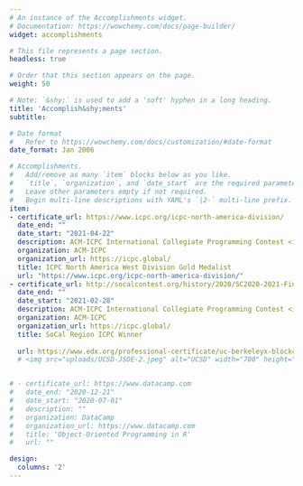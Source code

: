 ```yaml
---
# An instance of the Accomplishments widget.
# Documentation: https://wowchemy.com/docs/page-builder/
widget: accomplishments

# This file represents a page section.
headless: true

# Order that this section appears on the page.
weight: 50

# Note: `&shy;` is used to add a 'soft' hyphen in a long heading.
title: 'Accomplish&shy;ments'
subtitle:

# Date format
#   Refer to https://wowchemy.com/docs/customization/#date-format
date_format: Jan 2006

# Accomplishments.
#   Add/remove as many `item` blocks below as you like.
#   `title`, `organization`, and `date_start` are the required parameters.
#   Leave other parameters empty if not required.
#   Begin multi-line descriptions with YAML's `|2-` multi-line prefix.
item:
- certificate_url: https://www.icpc.org/icpc-north-america-division/
  date_end: ""
  date_start: "2021-04-22"
  description: ACM-ICPC International Collegiate Programming Contest <img src="uploads/ACM-ICPC.png" alt="UCSD" height=10px; class="lazyload">
  organization: ACM-ICPC
  organization_url: https://icpc.global/
  title: ICPC North America West Division Gold Medalist
  url: "https://www.icpc.org/icpc-north-america-division/"
- certificate_url: http://socalcontest.org/history/2020/SC2020-2021-FinalResults.html
  date_end: ""
  date_start: "2021-02-28"
  description: ACM-ICPC International Collegiate Programming Contest <img src="uploads/ACM-ICPC.png" alt="UCSD" height=10px; class="lazyload">
  organization: ACM-ICPC
  organization_url: https://icpc.global/
  title: SoCal Region ICPC Winner 
  
  url: https://www.edx.org/professional-certificate/uc-berkeleyx-blockchain-fundamentals  
  # <img src="uploads/UCSD-JSOE-2.jpeg" alt="UCSD" width="700" height="300"/>


# - certificate_url: https://www.datacamp.com
#   date_end: "2020-12-21"
#   date_start: "2020-07-01"
#   description: ""
#   organization: DataCamp
#   organization_url: https://www.datacamp.com
#   title: 'Object-Oriented Programming in R'
#   url: ""

design:
  columns: '2' 
---
```

